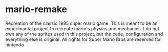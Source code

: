 # mario-remake
Recreation of the classic 1985 super mario game. This is meant to be an experimantal project to recreate mario's physics and mechanics. I do not own any of the sprites used in this project, but the code, configuration and everything else is original. All rights for Super Mario Bros are reserved for nintendo
